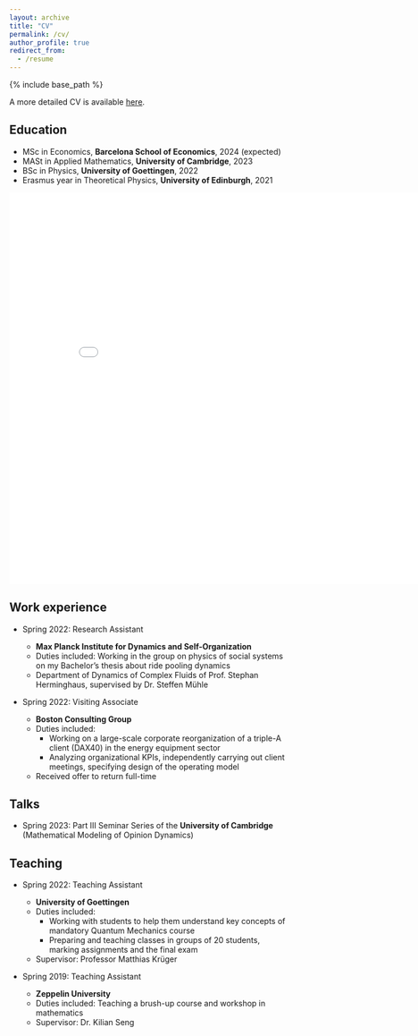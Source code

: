 ```yaml
---
layout: archive
title: "CV"
permalink: /cv/
author_profile: true
redirect_from:
  - /resume
---
```


{% include base_path %}

A more detailed CV is available [here](https://daniel-a-fisch.github.io/files/CV_Daniel-Fisch.pdf).

## Education

* MSc in Economics, **Barcelona School of Economics**, 2024 (expected)
* MASt in Applied Mathematics, **University of Cambridge**, 2023
* BSc in Physics, **University of Goettingen**, 2022
* Erasmus year in Theoretical Physics, **University of Edinburgh**, 2021

<iframe src="/talkmap/map.html" height="700" width="850" style="border:none;"></iframe>

## Work experience

* Spring 2022: Research Assistant
  * **Max Planck Institute for Dynamics and Self-Organization**
  * Duties included: Working in the group on physics of social systems on my Bachelor’s thesis about ride pooling dynamics
  * Department of Dynamics of Complex Fluids of Prof. Stephan Herminghaus, supervised by Dr. Steffen Mühle

* Spring 2022: Visiting Associate
  * **Boston Consulting Group**
  * Duties included:
    * Working on a large-scale corporate reorganization of a triple-A client (DAX40) in the energy equipment sector
    * Analyzing organizational KPIs, independently carrying out client meetings, specifying design of the operating model
  * Received offer to return full-time

## Talks

* Spring 2023: Part III Seminar Series of the **University of Cambridge** (Mathematical Modeling of Opinion Dynamics)
  
## Teaching

* Spring 2022: Teaching Assistant
  * **University of Goettingen**
  * Duties included:
    * Working with students to help them understand key concepts of mandatory Quantum Mechanics course
    * Preparing and teaching classes in groups of 20 students, marking assignments and the final exam
  * Supervisor: Professor Matthias Krüger
 
* Spring 2019: Teaching Assistant
  * **Zeppelin University**
  * Duties included: Teaching a brush-up course and workshop in mathematics
  * Supervisor: Dr. Kilian Seng
